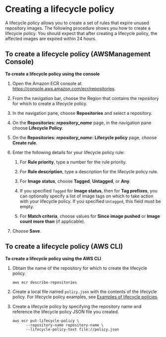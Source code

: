 # Creating a lifecycle policy<a name="lp_creation"></a>

A lifecycle policy allows you to create a set of rules that expire unused repository images\. The following procedure shows you how to create a lifecycle policy\. You should expect that after creating a lifecycle policy, the affected images are expired within 24 hours\.

## To create a lifecycle policy \(AWSManagement Console\)<a name="lp-creation-console"></a>

**To create a lifecycle policy using the console**

1. Open the Amazon ECR console at [https://console\.aws\.amazon\.com/ecr/repositories](https://console.aws.amazon.com/ecr/repositories)\.

1. From the navigation bar, choose the Region that contains the repository for which to create a lifecycle policy\.

1. In the navigation pane, choose **Repositories** and select a repository\.

1. On the **Repositories: *repository\_name*** page, in the navigation pane choose **Lifecycle Policy**\.

1. On the **Repositories: *repository\_name*: Lifecycle policy** page, choose **Create rule**\.

1. Enter the following details for your lifecycle policy rule:

   1. For **Rule priority**, type a number for the rule priority\.

   1. For **Rule description**, type a description for the lifecycle policy rule\.

   1. For **Image status**, choose **Tagged**, **Untagged**, or **Any**\.

   1. If you specified `Tagged` for **Image status**, then for **Tag prefixes**, you can optionally specify a list of image tags on which to take action with your lifecycle policy\. If you specified `Untagged`, this field must be empty\.

   1. For **Match criteria**, choose values for **Since image pushed** or **Image count more than** \(if applicable\)\.

1. Choose **Save**\.

## To create a lifecycle policy \(AWS CLI\)<a name="lp-creation-cli"></a>

**To create a lifecycle policy using the AWS CLI**

1. Obtain the name of the repository for which to create the lifecycle policy\.

   ```
   aws ecr describe-repositories
   ```

1. Create a local file named `policy.json` with the contents of the lifecycle policy\. For lifecycle policy examples, see [Examples of lifecycle policies](lifecycle_policy_examples.md)\.

1. Create a lifecycle policy by specifying the repository name and reference the lifecycle policy JSON file you created\.

   ```
   aws ecr put-lifecycle-policy \
         --repository-name repository-name \
         --lifecycle-policy-text file://policy.json
   ```